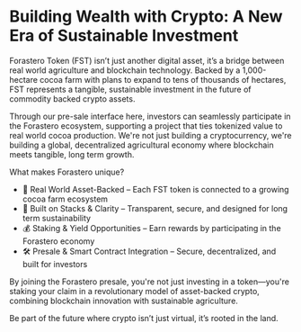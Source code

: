 # Building Wealth with Crypto: A New Era of Sustainable Investment

Forastero Token (FST) isn’t just another digital asset, it’s a bridge between real world agriculture and blockchain technology. Backed by a 1,000-hectare cocoa farm with plans to expand to tens of thousands of hectares, FST represents a tangible, sustainable investment in the future of commodity backed crypto assets.

Through our pre-sale interface here, investors can seamlessly participate in the Forastero ecosystem, supporting a project that ties tokenized value to real world cocoa production. We're not just building a cryptocurrency, we're building a global, decentralized agricultural economy where blockchain meets tangible, long term growth.

What makes Forastero unique?

- 🌱 Real World Asset-Backed –  Each FST token is connected to a growing cocoa farm ecosystem
- 🔗 Built on Stacks & Clarity – Transparent, secure, and designed for long term sustainability
- 💰 Staking & Yield Opportunities – Earn rewards by participating in the Forastero economy
- 🛠 Presale & Smart Contract Integration – Secure, decentralized, and built for investors

By joining the Forastero presale, you're not just investing in a token—you're staking your claim in a revolutionary model of asset-backed crypto, combining blockchain innovation with sustainable agriculture.

Be part of the future where crypto isn’t just virtual, it’s rooted in the land.


